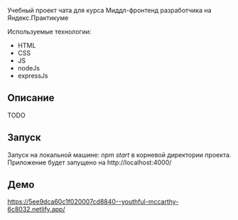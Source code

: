 Учебный проект чата для курса Миддл-фронтенд разработчика на Яндекс.Практикуме

Используемые технологии:

- HTML
- CSS
- JS
- nodeJs
- expressJs


## Описание

TODO

## Запуск

Запуск на локальной машине: *npm start* в корневой директории проекта. 
Приложение будет запущено на  http://localhost:4000/

## Демо
https://5ee9dca60c1f020007cd8840--youthful-mccarthy-6c8032.netlify.app/